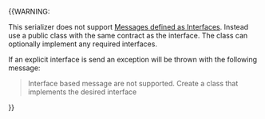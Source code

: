 {{WARNING:

This serializer does not support [Messages defined as Interfaces](/nservicebus/messaging/messages-as-interfaces.md). Instead use a public class with the same contract as the interface. The class can optionally implement any required interfaces.

If an explicit interface is send an exception will be thrown with the following message:

> Interface based message are not supported. Create a class that implements the desired interface

}}

